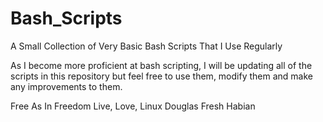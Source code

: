 # Bash_Scripts
A Small Collection of Very Basic Bash Scripts That I Use Regularly

As I become more proficient at bash scripting, I will be updating all
of the scripts in this repository but feel free to use them, modify 
them and make any improvements to them. 

Free As In Freedom
Live, Love, Linux
Douglas Fresh Habian
